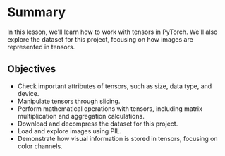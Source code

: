 # Summary
 In this lesson, we'll learn how to work with tensors in PyTorch. We'll also explore the dataset for this project, focusing on how images are represented in tensors.

## Objectives
- Check important attributes of tensors, such as size, data type, and device.
- Manipulate tensors through slicing.
- Perform mathematical operations with tensors, including matrix multiplication and aggregation calculations.
- Download and decompress the dataset for this project.
- Load and explore images using PIL.
- Demonstrate how visual information is stored in tensors, focusing on color channels.
